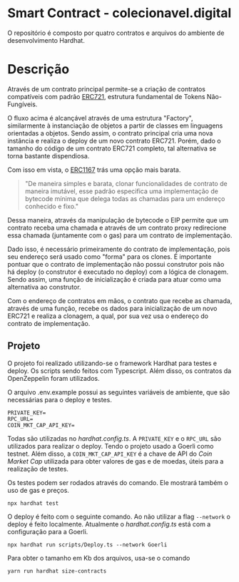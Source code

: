 #  Smart Contract - colecionavel.digital

O repositório é composto por quatro contratos e arquivos do ambiente de desenvolvimento Hardhat.


# Descrição

Através de um contrato principal permite-se a criação de contratos compatíveis com padrão [ERC721](https://eips.ethereum.org/EIPS/eip-721), estrutura fundamental de Tokens Não-Fungíveis. 

O fluxo acima é alcançável através de uma estrutura "Factory", similarmente à instanciação de objetos a partir de classes em linguagens orientadas a objetos. Sendo assim, o contrato principal cria uma nova instância e realiza o deploy de um novo contrato ERC721. Porém, dado o tamanho do código de um contrato ERC721 completo, tal alternativa se torna bastante dispendiosa.

Com isso em vista, o [ERC1167](https://eips.ethereum.org/EIPS/eip-1167) trás uma opção mais barata. 

> "De maneira simples e barata, clonar funcionalidades de contrato de
> maneira imutável, esse padrão especifica uma implementação de bytecode
> mínima que delega todas as chamadas para um endereço conhecido e
> fixo."

Dessa maneira, através da manipulação de bytecode o EIP permite que um contrato receba uma chamada  e através de um contrato proxy redirecione essa chamada (juntamente com o gas) para um contrato de implementação. 

Dado isso, é necessário primeiramente do contrato de implementação, pois seu endereço será usado como "forma" para os clones. É importante pontuar que o contrato de implementação não possui construtor pois não há deploy (o construtor é executado no deploy) com a lógica de clonagem. Sendo assim, uma função de inicialização é criada para atuar como uma alternativa ao construtor.

Com o endereço de contratos em mãos, o contrato que recebe as chamada, através de uma função, recebe os dados para inicialização de um novo ERC721 e realiza a clonagem, a qual, por sua vez usa o endereço do contrato de implementação.


## Projeto

O projeto foi realizado utilizando-se o framework Hardhat para testes e deploy. Os scripts sendo feitos com Typescript. Além disso, os contratos da OpenZeppelin foram utilizados.

O arquivo .env.example possui as seguintes variáveis de ambiente, que são necessárias para o deploy e testes.

    PRIVATE_KEY=
    RPC_URL=
    COIN_MKT_CAP_API_KEY=

Todas são utilizadas no *hardhat.config.ts*. A `PRIVATE_KEY` e o `RPC_URL` são utilizados para realizar o deploy. Tendo o projeto usado a Goerli como testnet. Além disso, a `COIN_MKT_CAP_API_KEY` é a chave de API do *Coin Market Cap* utilizada para obter valores de gas e de moedas, úteis para a realização de testes.

Os testes podem ser rodados através do comando. Ele mostrará também o uso de gas e preços.

    npx hardhat test

O deploy é feito com o seguinte comando. Ao não utilizar a flag `--network` o deploy é feito localmente. Atualmente o *hardhat.config.ts* está com a configuração para a Goerli.

    npx hardhat run scripts/Deploy.ts --network Goerli

Para obter o tamanho em Kb dos arquivos, usa-se o comando

    yarn run hardhat size-contracts


